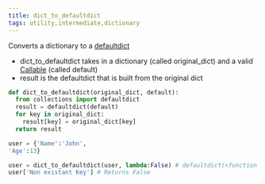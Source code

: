 ```yaml
---
title: dict_to_defaultdict
tags: utility,intermediate,dictionary
---
```


Converts a dictionary to a [defaultdict](https://docs.python.org/3.8/library/collections.html#collections.defaultdict)

- dict_to_defaultdict takes in a dictionary (called original_dict) and a valid [Callable](https://stackoverflow.com/questions/111234/what-is-a-callable) (called default)
- result is the defaultdict that is built from the original dict

```py
def dict_to_defaultdict(original_dict, default):
  from collections import defaultdict
  result = defaultdict(default)
  for key in original_dict:
    result[key] = original_dict[key]
  return result
```


```py
user = {'Name':'John',
'Age':13}

user = dict_to_defaultdict(user, lambda:False) # defaultdict(<function <lambda> at 0x000002CF4C278E50>, {'Name': 'John', 'Age': 13})
user['Non existant Key'] # Returns False
```